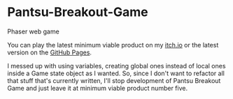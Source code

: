 # Pantsu-Breakout-Game
Phaser web game

You can play the latest minimum viable product on my [itch.io](https://hollowsouls.itch.io/pantsu-breakout-game) or the latest version on the [GitHub Pages](https://windows146.github.io/Pantsu-Breakout-Game/public_html/).

I messed up with using variables, creating global ones instead of local ones inside a Game state object as I wanted. So, since I don't want to refactor all that stuff that's currently written, I'll stop development of Pantsu Breakout Game and just leave it at minimum viable product number five.

